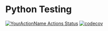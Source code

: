 # Python Testing

[![YourActionName Actions Status](https://github.com/fralfaro/python_testing/actions/workflows/testing.yml/badge.svg)](https://github.com/fralfaro/python_testing/actions)
[![codecov](https://codecov.io/gh/fralfaro/python_testing/branch/main/graph/badge.svg)](https://codecov.io/gh/fralfaro/python_testing)











